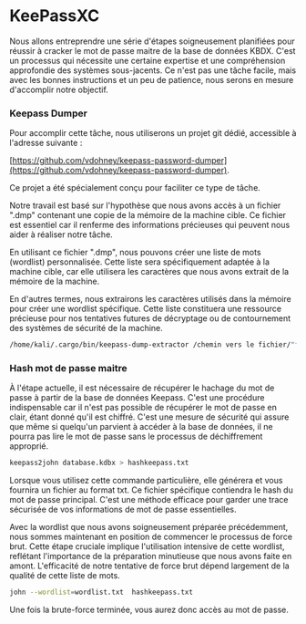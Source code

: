 # KeePassXC

Nous allons entreprendre une série d'étapes soigneusement planifiées pour réussir à cracker le mot de passe maitre de la base de données KBDX. C'est un processus qui nécessite une certaine expertise et une compréhension approfondie des systèmes sous-jacents. Ce n'est pas une tâche facile, mais avec les bonnes instructions et un peu de patience, nous serons en mesure d'accomplir notre objectif.

### Keepass Dumper

Pour accomplir cette tâche, nous utiliserons un projet git dédié, accessible à l'adresse suivante :

[https://github.com/vdohney/keepass-password-dumper](https://github.com/vdohney/keepass-password-dumper).

Ce projet a été spécialement conçu pour faciliter ce type de tâche.

Notre travail est basé sur l'hypothèse que nous avons accès à un fichier ".dmp" contenant une copie de la mémoire de la machine cible. Ce fichier est essentiel car il renferme des informations précieuses qui peuvent nous aider à réaliser notre tâche.

En utilisant ce fichier ".dmp", nous pouvons créer une liste de mots (wordlist) personnalisée. Cette liste sera spécifiquement adaptée à la machine cible, car elle utilisera les caractères que nous avons extrait de la mémoire de la machine.

En d'autres termes, nous extrairons les caractères utilisés dans la mémoire pour créer une wordlist spécifique. Cette liste constituera une ressource précieuse pour nos tentatives futures de décryptage ou de contournement des systèmes de sécurité de la machine.

```bash
/home/kali/.cargo/bin/keepass-dump-extractor /chemin vers le fichier/"fichiermémoire.dmp" -f all > wordlist.txt
```

### Hash mot de passe maitre

À l'étape actuelle, il est nécessaire de récupérer le hachage du mot de passe à partir de la base de données Keepass. C'est une procédure indispensable car il n'est pas possible de récupérer le mot de passe en clair, étant donné qu'il est chiffré. C'est une mesure de sécurité qui assure que même si quelqu'un parvient à accéder à la base de données, il ne pourra pas lire le mot de passe sans le processus de déchiffrement approprié.

```bash
keepass2john database.kdbx > hashkeepass.txt
```

Lorsque vous utilisez cette commande particulière, elle générera et vous fournira un fichier au format txt. Ce fichier spécifique contiendra le hash du mot de passe principal. C'est une méthode efficace pour garder une trace sécurisée de vos informations de mot de passe essentielles.

Avec la wordlist que nous avons soigneusement préparée précédemment, nous sommes maintenant en position de commencer le processus de force brut. Cette étape cruciale implique l'utilisation intensive de cette wordlist, reflétant l'importance de la préparation minutieuse que nous avons faite en amont. L'efficacité de notre tentative de force brut dépend largement de la qualité de cette liste de mots.

```bash
john --wordlist=wordlist.txt  hashkeepass.txt
```

Une fois la brute-force terminée, vous aurez donc accès au mot de passe.
